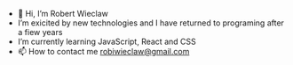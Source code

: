 - 👋 Hi, I’m Robert Wieclaw
-  I’m exicited by new technologies and I have returned to programing after a fiew years
-  I’m currently learning JavaScript, React and CSS
- 📫 How to contact me robiwieclaw@gmail.com
